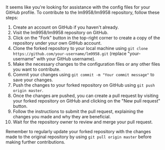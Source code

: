 It seems like you're looking for assistance with the config files for your GitHub profile. To contribute to the lm9958/lm9958 repository, follow these steps:

1. Create an account on GitHub if you haven't already.
2. Visit the lm9958/lm9958 repository on GitHub.
3. Click on the "Fork" button in the top-right corner to create a copy of the repository under your own GitHub account.
4. Clone the forked repository to your local machine using `git clone https://github.com/your-username/lm9958.git` (replace "your-username" with your GitHub username).
5. Make the necessary changes to the configuration files or any other files you want to contribute.
6. Commit your changes using `git commit -m "Your commit message"` to save your changes.
7. Push the changes to your forked repository on GitHub using `git push origin master`.
8. Once the changes are pushed, you can create a pull request by visiting your forked repository on GitHub and clicking on the "New pull request" button.
9. Follow the instructions to submit the pull request, explaining the changes you made and why they are beneficial.
10. Wait for the repository owner to review and merge your pull request.

Remember to regularly update your forked repository with the changes made to the original repository by using `git pull origin master` before making further contributions.